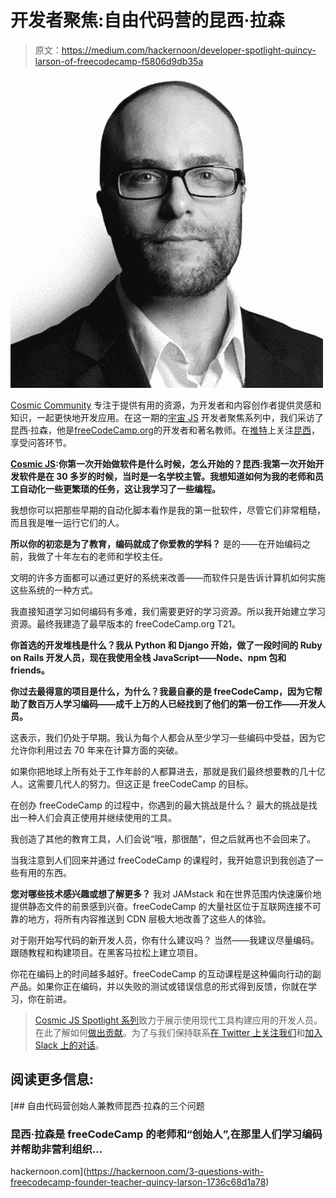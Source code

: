 # 开发者聚焦:自由代码营的昆西·拉森

> 原文：<https://medium.com/hackernoon/developer-spotlight-quincy-larson-of-freecodecamp-f5806d9db35a>

![](img/1b82cacf1b6738d8b9183e08b5d49b75.png)

[Cosmic Community](https://cosmicjs.com) 专注于提供有用的资源，为开发者和内容创作者提供灵感和知识，一起更快地开发应用。在这一期的[宇宙 JS](https://cosmicjs.com) 开发者聚焦系列中，我们采访了昆西·拉森，他是[freeCodeCamp.org](https://www.freecodecamp.org/)的开发者和著名教师。在[推特](https://twitter.com/ossia)上关注[昆西](https://medium.com/u/17756313f41a?source=post_page-----f5806d9db35a--------------------------------)，享受问答环节。

[**Cosmic JS**](https://cosmicjs.com)**:你第一次开始做软件是什么时候，怎么开始的？昆西:我第一次开始开发软件是在 30 多岁的时候，当时是一名学校主管。我想知道如何为我的老师和员工自动化一些更繁琐的任务，这让我学习了一些编程。**

我想你可以把那些早期的自动化脚本看作是我的第一批软件，尽管它们非常粗糙，而且我是唯一运行它们的人。

**所以你的初恋是为了教育，编码就成了你爱教的学科？**
是的——在开始编码之前，我做了十年左右的老师和学校主任。

文明的许多方面都可以通过更好的系统来改善——而软件只是告诉计算机如何实施这些系统的一种方式。

我直接知道学习如何编码有多难，我们需要更好的学习资源。所以我开始建立学习资源。最终我建造了最早版本的 freeCodeCamp.org T21。

**你首选的开发堆栈是什么？我从 Python 和 Django 开始，做了一段时间的 Ruby on Rails 开发人员，现在我使用全栈 JavaScript——Node、npm 包和 friends。**

**你过去最得意的项目是什么，为什么？我最自豪的是 freeCodeCamp，因为它帮助了数百万人学习编码——成千上万的人已经找到了他们的第一份工作——开发人员。**

这表示，我们仍处于早期。我认为每个人都会从至少学习一些编码中受益，因为它允许你利用过去 70 年来在计算方面的突破。

如果你把地球上所有处于工作年龄的人都算进去，那就是我们最终想要教的几十亿人。这需要几代人的努力。但这正是 freeCodeCamp 的目标。

在创办 freeCodeCamp 的过程中，你遇到的最大挑战是什么？
最大的挑战是找出一种人们会真正使用并继续使用的工具。

我创造了其他的教育工具，人们会说“哦，那很酷”，但之后就再也不会回来了。

当我注意到人们回来并通过 freeCodeCamp 的课程时，我开始意识到我创造了一些有用的东西。

**您对哪些技术感兴趣或想了解更多？**
我对 JAMstack 和在世界范围内快速廉价地提供静态文件的前景感到兴奋。freeCodeCamp 的大量社区位于互联网连接不可靠的地方，将所有内容推送到 CDN 层极大地改善了这些人的体验。

对于刚开始写代码的新开发人员，你有什么建议吗？
当然——我建议尽量编码。跟随教程和构建项目。在黑客马拉松上建立项目。

你花在编码上的时间越多越好。freeCodeCamp 的互动课程是这种偏向行动的副产品。如果你正在编码，并以失败的测试或错误信息的形式得到反馈，你就在学习，你在前进。

> [Cosmic JS Spotlight 系列](https://cosmicjs.com/community)致力于展示使用现代工具构建应用的开发人员。在此了解如何[做出贡献](https://cosmicjs.com/contribute)。为了与我们保持联系[在 Twitter 上关注我们](https://twitter.com/cosmic_js)和[加入 Slack 上的对话](https://cosmicslack.now.sh/)。

## 阅读更多信息:

[](https://hackernoon.com/3-questions-with-freecodecamp-founder-teacher-quincy-larson-1736c68d1a78) [## 自由代码营创始人兼教师昆西·拉森的三个问题

### 昆西·拉森是 freeCodeCamp 的老师和“创始人”,在那里人们学习编码并帮助非营利组织…

hackernoon.com](https://hackernoon.com/3-questions-with-freecodecamp-founder-teacher-quincy-larson-1736c68d1a78)